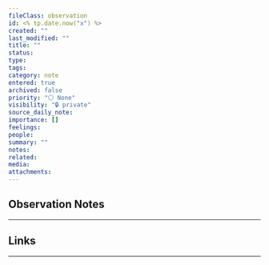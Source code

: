 ```yaml
---
fileClass: observation
id: <% tp.date.now("x") %>
created: ""
last_modified: ""
title: ""
status: 
type: 
tags: 
category: note
entered: true
archived: false
priority: "⚪ None"
visibility: "🔒 private"
source_daily_note: 
importance: []
feelings: 
people: 
summary: ""
notes: 
related: 
media: 
attachments:
---
```

## Observation Notes
---


## Links
---

